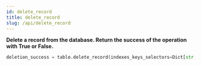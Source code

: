 ```yaml
---
id: delete_record
title: delete_record
slug: /api/delete_record
---
```


**Delete a record from the database. Return the success of the operation with True or False.**

```python
deletion_success = table.delete_record(indexes_keys_selectors=Dict[str, str])
```

